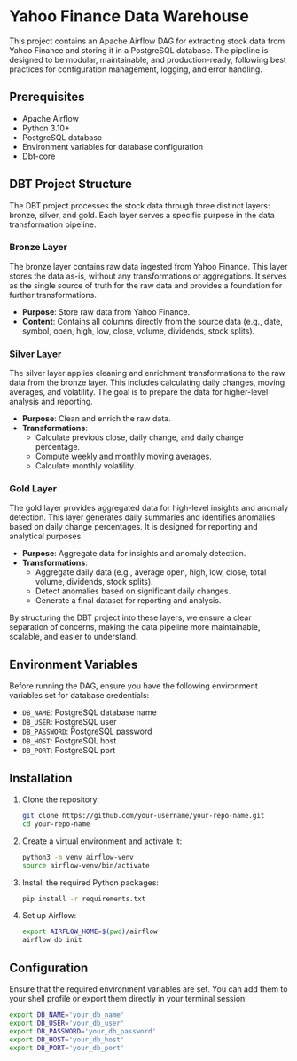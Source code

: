 # Yahoo Finance Data Warehouse

This project contains an Apache Airflow DAG for extracting stock data from Yahoo Finance and storing it in a PostgreSQL database. The pipeline is designed to be modular, maintainable, and production-ready, following best practices for configuration management, logging, and error handling.

## Prerequisites

- Apache Airflow
- Python 3.10+
- PostgreSQL database
- Environment variables for database configuration
- Dbt-core

## DBT Project Structure

The DBT project processes the stock data through three distinct layers: bronze, silver, and gold. Each layer serves a specific purpose in the data transformation pipeline.

### Bronze Layer

The bronze layer contains raw data ingested from Yahoo Finance. This layer stores the data as-is, without any transformations or aggregations. It serves as the single source of truth for the raw data and provides a foundation for further transformations.

- **Purpose**: Store raw data from Yahoo Finance.
- **Content**: Contains all columns directly from the source data (e.g., date, symbol, open, high, low, close, volume, dividends, stock splits).

### Silver Layer

The silver layer applies cleaning and enrichment transformations to the raw data from the bronze layer. This includes calculating daily changes, moving averages, and volatility. The goal is to prepare the data for higher-level analysis and reporting.

- **Purpose**: Clean and enrich the raw data.
- **Transformations**:
  - Calculate previous close, daily change, and daily change percentage.
  - Compute weekly and monthly moving averages.
  - Calculate monthly volatility.

### Gold Layer

The gold layer provides aggregated data for high-level insights and anomaly detection. This layer generates daily summaries and identifies anomalies based on daily change percentages. It is designed for reporting and analytical purposes.

- **Purpose**: Aggregate data for insights and anomaly detection.
- **Transformations**:
  - Aggregate daily data (e.g., average open, high, low, close, total volume, dividends, stock splits).
  - Detect anomalies based on significant daily changes.
  - Generate a final dataset for reporting and analysis.

By structuring the DBT project into these layers, we ensure a clear separation of concerns, making the data pipeline more maintainable, scalable, and easier to understand.

## Environment Variables

Before running the DAG, ensure you have the following environment variables set for database credentials:

- `DB_NAME`: PostgreSQL database name 
- `DB_USER`: PostgreSQL user 
- `DB_PASSWORD`: PostgreSQL password 
- `DB_HOST`: PostgreSQL host
- `DB_PORT`: PostgreSQL port

## Installation

1. Clone the repository:
    ```sh
    git clone https://github.com/your-username/your-repo-name.git
    cd your-repo-name
    ```

2. Create a virtual environment and activate it:
    ```sh
    python3 -m venv airflow-venv
    source airflow-venv/bin/activate
    ```

3. Install the required Python packages:
    ```sh
    pip install -r requirements.txt
    ```

4. Set up Airflow:
    ```sh
    export AIRFLOW_HOME=$(pwd)/airflow
    airflow db init
    ```

## Configuration

Ensure that the required environment variables are set. You can add them to your shell profile or export them directly in your terminal session:

```sh
export DB_NAME='your_db_name'
export DB_USER='your_db_user'
export DB_PASSWORD='your_db_password'
export DB_HOST='your_db_host'
export DB_PORT='your_db_port'
